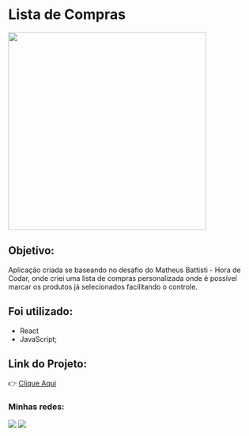 # Lista de Compras

<img src="https://uploaddeimagens.com.br/images/004/659/884/full/lista_de_compras.PNG?1699503215" width="400" />

## Objetivo:

Aplicação criada se baseando no desafio do Matheus Battisti - Hora de Codar, onde criei uma lista de compras personalizada onde é possível marcar os produtos já selecionados facilitando o controle. 

## Foi utilizado:

- React
- JavaScript;

## Link do Projeto:

👉 <a href="https://jvitor88.github.io/lista-compras/" target="_blank">Clique Aqui</a>

 ### Minhas redes: 

<div>
  <a href="https://www.linkedin.com/in/jose-silveira-ti/" target="_blank"><img src="https://img.shields.io/badge/-LinkedIn-%230077B5?style=for-the-badge&logo=linkedin&logoColor=white" target="_blank"></a> 
  <a href = "mailto:jvsilveira11@gmail.com"><img src="https://img.shields.io/badge/-Gmail-%23333?style=for-the-badge&logo=gmail&logoColor=white" target="_blank"></a>
</div>
